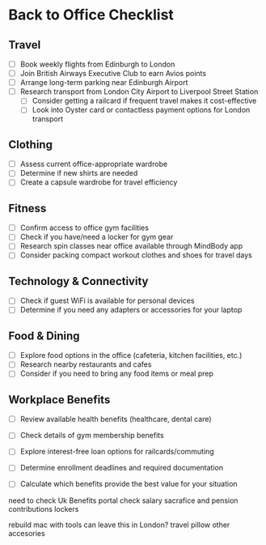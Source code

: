# Back to Office Checklist

## Travel
- [ ] Book weekly flights from Edinburgh to London
- [ ] Join British Airways Executive Club to earn Avios points
- [ ] Arrange long-term parking near Edinburgh Airport
- [ ] Research transport from London City Airport to Liverpool Street Station
  - [ ] Consider getting a railcard if frequent travel makes it cost-effective
  - [ ] Look into Oyster card or contactless payment options for London transport

## Clothing
- [ ] Assess current office-appropriate wardrobe
- [ ] Determine if new shirts are needed
- [ ] Create a capsule wardrobe for travel efficiency

## Fitness
- [ ] Confirm access to office gym facilities
- [ ] Check if you have/need a locker for gym gear
- [ ] Research spin classes near office available through MindBody app
- [ ] Consider packing compact workout clothes and shoes for travel days

## Technology & Connectivity
- [ ] Check if guest WiFi is available for personal devices
- [ ] Determine if you need any adapters or accessories for your laptop

## Food & Dining
- [ ] Explore food options in the office (cafeteria, kitchen facilities, etc.)
- [ ] Research nearby restaurants and cafes
- [ ] Consider if you need to bring any food items or meal prep

## Workplace Benefits
- [ ] Review available health benefits (healthcare, dental care)
- [ ] Check details of gym membership benefits
- [ ] Explore interest-free loan options for railcards/commuting
- [ ] Determine enrollment deadlines and required documentation
- [ ] Calculate which benefits provide the best value for your situation


need to check Uk Benefits portal
check salary sacrafice and pension contributions
lockers

rebuild mac with tools can leave this in London?
travel pillow
other accesories

